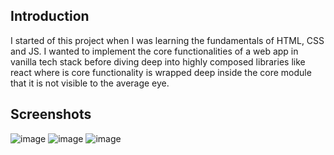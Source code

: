 ## Introduction

I started of this project when I was learning the fundamentals of HTML, CSS and JS. I wanted to implement the core functionalities of a web app in vanilla tech stack before diving deep into highly composed libraries like react where is core functionality is wrapped deep inside the core module that it is not visible to the average eye.

## Screenshots
![image](https://github.com/user-attachments/assets/500a8ffa-151f-4064-a413-26b83dd6fb40)
![image](https://github.com/user-attachments/assets/97741c13-c9c4-474d-bf48-b9ec885075f9)
![image](https://github.com/user-attachments/assets/84ebd447-799a-4951-a3cd-f7e6a603fee3)
